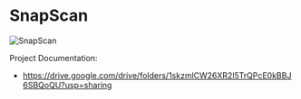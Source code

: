 # SnapScan

![SnapScan](https://www.dropbox.com/s/20skmsxqcz2mvjs/snap-scan-logo-large-banner.png?raw=1)

Project Documentation:

- https://drive.google.com/drive/folders/1skzmlCW26XR2l5TrQPcE0kBBJ6SBQoQU?usp=sharing

